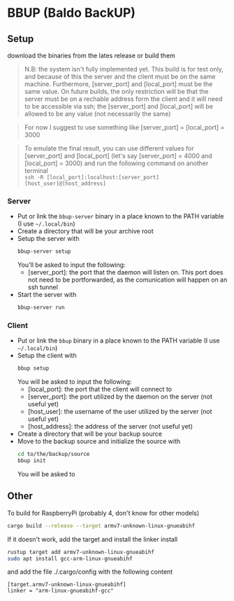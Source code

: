 # BBUP (Baldo BackUP)

## Setup
download the binaries from the lates release or build them

> N.B: the system isn't fully implemented yet. This build is for test only, and because of this the server and the client must be on the same machine. Furthermore, [server_port] and [local_port] must be the same value. On future builds, the only restriction will be that the server must be on a rechable address form the client and it will need to be accessible via ssh; the [server_port] and [local_port] will be allowed to be any value (not necessarily the same)

> For now I suggest to use something like [server_port] = [local_port] = 3000

> To emulate the final result, you can use different values for [server_port] and [local_port] (let's say [server_port] = 4000 and [local_port] = 3000) and run the following command on another terminal  
> `ssh -R [local_port]:localhost:[server_port] [host_user]@[host_address]`

### Server
- Put or link the `bbup-server` binary in a place known to the PATH variable (I use `~/.local/bin`)
- Create a directory that will be your archive root
- Setup the server with
	```bash
	bbup-server setup
	```
	You'll be asked to input the following:
	- [server_port]: the port that the daemon will listen on. This port does not need to be portforwarded, as the comunication will happen on an ssh tunnel
- Start the server with
	```bash
	bbup-server run
	```

### Client
- Put or link the `bbup` binary in a place known to the PATH variable (I use `~/.local/bin`)
- Setup the client with
	```bash
	bbup setup
	```
	You will be asked to input the following:
	- [local_port]: the port that the client will connect to
	- [server_port]: the port utilized by the daemon on the server (not useful yet)
	- [host_user]: the username of the user utilized by the server (not useful yet)
	- [host_address]: the address of the server (not useful yet)
- Create a directory that will be your backup source
- Move to the backup source and initialize the source with
	```bash
	cd to/the/backup/source
	bbup init
	```
	You will be asked to 

## Other
To build for RaspberryPi (probably 4, don't know for other models)
```bash
cargo build --release --target armv7-unknown-linux-gnueabihf
```
If it doesn't work, add the target and install the linker install
```bash
rustup target add armv7-unknown-linux-gnueabihf
sudo apt install gcc-arm-linux-gnueabihf
```
and add the file ./.cargo/config with the following content
```
[target.armv7-unknown-linux-gnueabihf]
linker = "arm-linux-gnueabihf-gcc"
```